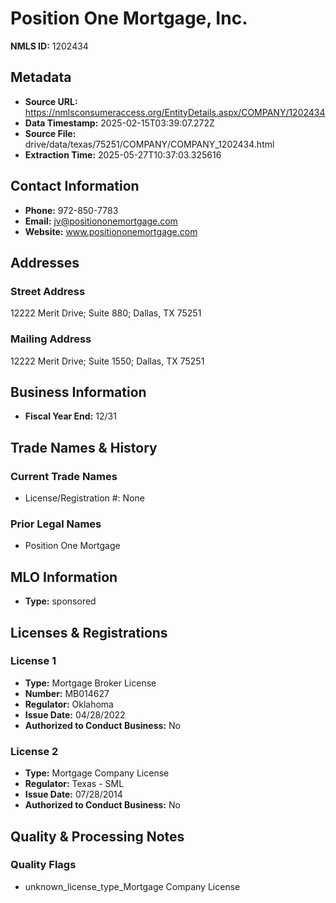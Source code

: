 # Position One Mortgage, Inc.

**NMLS ID:** 1202434

## Metadata
- **Source URL:** https://nmlsconsumeraccess.org/EntityDetails.aspx/COMPANY/1202434
- **Data Timestamp:** 2025-02-15T03:39:07.272Z
- **Source File:** drive/data/texas/75251/COMPANY/COMPANY_1202434.html
- **Extraction Time:** 2025-05-27T10:37:03.325616

## Contact Information
- **Phone:** 972-850-7783
- **Email:** jv@positiononemortgage.com
- **Website:** www.positiononemortgage.com

## Addresses
### Street Address
12222 Merit Drive; Suite 880; Dallas, TX 75251

### Mailing Address
12222 Merit Drive; Suite 1550; Dallas, TX 75251

## Business Information
- **Fiscal Year End:** 12/31

## Trade Names & History
### Current Trade Names
- License/Registration #: None

### Prior Legal Names
- Position One Mortgage

## MLO Information
- **Type:** sponsored

## Licenses & Registrations

### License 1
- **Type:** Mortgage Broker License
- **Number:** MB014627
- **Regulator:** Oklahoma
- **Issue Date:** 04/28/2022
- **Authorized to Conduct Business:** No

### License 2
- **Type:** Mortgage Company License
- **Regulator:** Texas - SML
- **Issue Date:** 07/28/2014
- **Authorized to Conduct Business:** No

## Quality & Processing Notes
### Quality Flags
- unknown_license_type_Mortgage Company License
